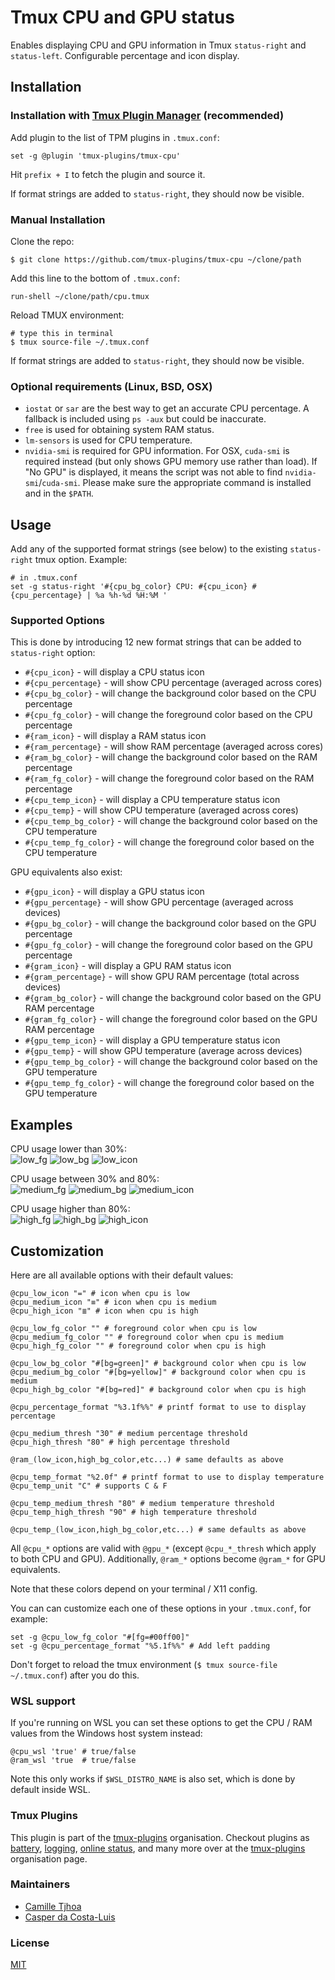 # Tmux CPU and GPU status

Enables displaying CPU and GPU information in Tmux `status-right` and `status-left`.
Configurable percentage and icon display.

## Installation
### Installation with [Tmux Plugin Manager](https://github.com/tmux-plugins/tpm) (recommended)

Add plugin to the list of TPM plugins in `.tmux.conf`:

```shell
set -g @plugin 'tmux-plugins/tmux-cpu'
```

Hit `prefix + I` to fetch the plugin and source it.

If format strings are added to `status-right`, they should now be visible.

### Manual Installation

Clone the repo:

```shell
$ git clone https://github.com/tmux-plugins/tmux-cpu ~/clone/path
```

Add this line to the bottom of `.tmux.conf`:

```shell
run-shell ~/clone/path/cpu.tmux
```

Reload TMUX environment:

```shell
# type this in terminal
$ tmux source-file ~/.tmux.conf
```

If format strings are added to `status-right`, they should now be visible.

### Optional requirements (Linux, BSD, OSX)

- `iostat` or `sar` are the best way to get an accurate CPU percentage.
A fallback is included using `ps -aux` but could be inaccurate.
- `free` is used for obtaining system RAM status.
- `lm-sensors` is used for CPU temperature.
- `nvidia-smi` is required for GPU information.
For OSX, `cuda-smi` is required instead (but only shows GPU memory use rather than load).
If "No GPU" is displayed, it means the script was not able to find `nvidia-smi`/`cuda-smi`.
Please make sure the appropriate command is installed and in the `$PATH`.

## Usage

Add any of the supported format strings (see below) to the existing `status-right` tmux option.
Example:

```shell
# in .tmux.conf
set -g status-right '#{cpu_bg_color} CPU: #{cpu_icon} #{cpu_percentage} | %a %h-%d %H:%M '
```

### Supported Options

This is done by introducing 12 new format strings that can be added to
`status-right` option:

- `#{cpu_icon}` - will display a CPU status icon
- `#{cpu_percentage}` - will show CPU percentage (averaged across cores)
- `#{cpu_bg_color}` - will change the background color based on the CPU percentage
- `#{cpu_fg_color}` - will change the foreground color based on the CPU percentage
- `#{ram_icon}` - will display a RAM status icon
- `#{ram_percentage}` - will show RAM percentage (averaged across cores)
- `#{ram_bg_color}` - will change the background color based on the RAM percentage
- `#{ram_fg_color}` - will change the foreground color based on the RAM percentage
- `#{cpu_temp_icon}` - will display a CPU temperature status icon
- `#{cpu_temp}` - will show CPU temperature (averaged across cores)
- `#{cpu_temp_bg_color}` - will change the background color based on the CPU temperature
- `#{cpu_temp_fg_color}` - will change the foreground color based on the CPU temperature

GPU equivalents also exist:

- `#{gpu_icon}` - will display a GPU status icon
- `#{gpu_percentage}` - will show GPU percentage (averaged across devices)
- `#{gpu_bg_color}` - will change the background color based on the GPU percentage
- `#{gpu_fg_color}` - will change the foreground color based on the GPU percentage
- `#{gram_icon}` - will display a GPU RAM status icon
- `#{gram_percentage}` - will show GPU RAM percentage (total across devices)
- `#{gram_bg_color}` - will change the background color based on the GPU RAM percentage
- `#{gram_fg_color}` - will change the foreground color based on the GPU RAM percentage
- `#{gpu_temp_icon}` - will display a GPU temperature status icon
- `#{gpu_temp}` - will show GPU temperature (average across devices)
- `#{gpu_temp_bg_color}` - will change the background color based on the GPU temperature
- `#{gpu_temp_fg_color}` - will change the foreground color based on the GPU temperature

## Examples

CPU usage lower than 30%:<br/>
![low_fg](/screenshots/low_fg.png)
![low_bg](/screenshots/low_bg.png)
![low_icon](/screenshots/low_icon.png)

CPU usage between 30% and 80%:<br/>
![medium_fg](/screenshots/medium_fg.png)
![medium_bg](/screenshots/medium_bg.png)
![medium_icon](/screenshots/medium_icon.png)

CPU usage higher than 80%:<br/>
![high_fg](/screenshots/high_fg.png)
![high_bg](/screenshots/high_bg.png)
![high_icon](/screenshots/high_icon.png)

## Customization

Here are all available options with their default values:

```shell
@cpu_low_icon "=" # icon when cpu is low
@cpu_medium_icon "≡" # icon when cpu is medium
@cpu_high_icon "≣" # icon when cpu is high

@cpu_low_fg_color "" # foreground color when cpu is low
@cpu_medium_fg_color "" # foreground color when cpu is medium
@cpu_high_fg_color "" # foreground color when cpu is high

@cpu_low_bg_color "#[bg=green]" # background color when cpu is low
@cpu_medium_bg_color "#[bg=yellow]" # background color when cpu is medium
@cpu_high_bg_color "#[bg=red]" # background color when cpu is high

@cpu_percentage_format "%3.1f%%" # printf format to use to display percentage

@cpu_medium_thresh "30" # medium percentage threshold
@cpu_high_thresh "80" # high percentage threshold

@ram_(low_icon,high_bg_color,etc...) # same defaults as above

@cpu_temp_format "%2.0f" # printf format to use to display temperature
@cpu_temp_unit "C" # supports C & F

@cpu_temp_medium_thresh "80" # medium temperature threshold
@cpu_temp_high_thresh "90" # high temperature threshold

@cpu_temp_(low_icon,high_bg_color,etc...) # same defaults as above
```

All `@cpu_*` options are valid with `@gpu_*` (except `@cpu_*_thresh` which apply to both CPU and GPU). Additionally, `@ram_*` options become `@gram_*` for GPU equivalents.

Note that these colors depend on your terminal / X11 config.

You can can customize each one of these options in your `.tmux.conf`, for example:

```shell
set -g @cpu_low_fg_color "#[fg=#00ff00]"
set -g @cpu_percentage_format "%5.1f%%" # Add left padding
```

Don't forget to reload the tmux environment (`$ tmux source-file ~/.tmux.conf`) after you do this.

### WSL support

If you're running on WSL you can set these options to get the CPU / RAM values from the Windows host system instead:

```shell
@cpu_wsl 'true' # true/false
@ram_wsl 'true  # true/false
```

Note this only works if `$WSL_DISTRO_NAME` is also set, which is done by default inside WSL.

### Tmux Plugins

This plugin is part of the [tmux-plugins](https://github.com/tmux-plugins) organisation. Checkout plugins as [battery](https://github.com/tmux-plugins/tmux-battery), [logging](https://github.com/tmux-plugins/tmux-logging), [online status](https://github.com/tmux-plugins/tmux-online-status), and many more over at the [tmux-plugins](https://github.com/tmux-plugins) organisation page.

### Maintainers

- [Camille Tjhoa](https://github.com/ctjhoa)
- [Casper da Costa-Luis](https://github.com/casperdcl)

### License

[MIT](LICENSE.md)
